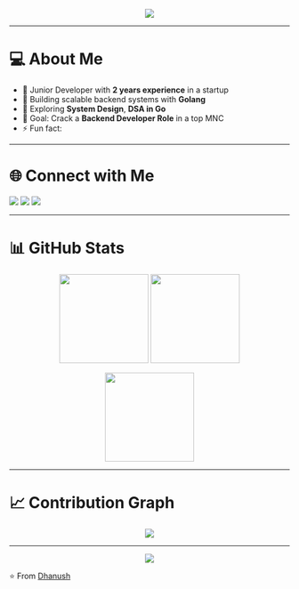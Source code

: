 

<!--
**danush754/danush754** is a ✨ _special_ ✨ repository because its `README.md` (this file) appears on your GitHub profile.

Here are some ideas to get you started:

- 🔭 I’m currently working on ...
- 🌱 I’m currently learning ...
- 👯 I’m looking to collaborate on ...
- 🤔 I’m looking for help with ...
- 💬 Ask me about ...
- 📫 How to reach me: ...
- 😄 Pronouns: ...
- ⚡ Fun fact: ...
-->



<!-- Banner -->
<p align="center">
  <img src="https://capsule-render.vercel.app/api?type=waving&color=0:1e3c72,100:2a5298&height=200&section=header&text=Hi%20I'm%20Dhanush%20👋&fontSize=40&fontColor=ffffff&animation=fadeIn" />
</p>

---

# 💻 About Me  

- 🏢 Junior Developer with **2 years experience** in a startup  
- 🔨 Building scalable backend systems with **Golang**  
- 🌱 Exploring **System Design**, **DSA in Go**  
- 🎯 Goal: Crack a **Backend Developer Role** in a top MNC
- ⚡ Fun fact:   

---

# 🌐 Connect with Me  

<p align="left">
  <a href="mailto:danush2228s@gmail.com"><img src="https://img.shields.io/badge/Gmail-D14836?style=for-the-badge&logo=gmail&logoColor=white" /></a>
  <a href="https://www.linkedin.com/in/dhanush22/"><img src="https://img.shields.io/badge/LinkedIn-0077B5?style=for-the-badge&logo=linkedin&logoColor=white" /></a>
  <a href="https://github.com/danush754"><img src="https://img.shields.io/badge/GitHub-171515?style=for-the-badge&logo=github&logoColor=white" /></a>
</p>

---

# 📊 GitHub Stats  

<p align="center">
  <img src="https://github-readme-stats.vercel.app/api?username=danush754&show_icons=true&theme=radical&hide_border=true" height="160"/>
  <img src="https://github-readme-stats.vercel.app/api/top-langs/?username=danush754&layout=compact&theme=radical&hide_border=true" height="160"/>
</p>

<p align="center">
  <img src="https://streak-stats.demolab.com?user=danush754&theme=radical&hide_border=true" height="160"/>
</p>

---


# 📈 Contribution Graph  

<p align="center">
  <img src="https://github-readme-activity-graph.vercel.app/graph?username=danush754&bg_color=0d1117&color=58a6ff&line=58a6ff&point=ffffff&area=true&hide_border=true" />
</p>

---

<!-- Footer Banner -->
<p align="center">
  <img src="https://capsule-render.vercel.app/api?type=waving&color=0:2a5298,100:1e3c72&height=120&section=footer" />
</p>

⭐️ From [Dhanush](https://github.com/danush754)
